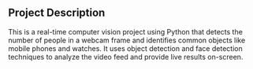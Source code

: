 ## Project Description

This is a real-time computer vision project 
using Python that detects the number of people
in a webcam frame and identifies common objects 
like mobile phones and watches. It uses object 
detection and face detection techniques to analyze
the video feed and provide live results on-screen.
